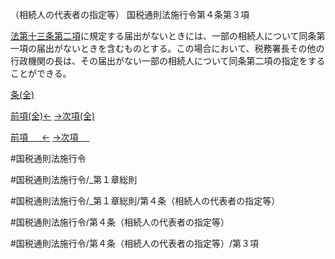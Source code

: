 （相続人の代表者の指定等）
国税通則法施行令第４条第３項

[法第十三条第二項](国税通則法＿＿＿＿＿第１３条第２項)に規定する届出がないときには、一部の相続人について同条第一項の届出がないときを含むものとする。この場合において、税務署長その他の行政機関の長は、その届出がない一部の相続人について同条第二項の指定をすることができる。

[条(全)](国税通則法施行＿令＿第４条_.md)

[前項(全)←](国税通則法施行＿令＿第４条第２項_.md)    [→次項(全)](国税通則法施行＿令＿第４条第４項_.md)

[前項 　 ←](国税通則法施行＿令＿第４条第２項.md)    [→次項 　 ](国税通則法施行＿令＿第４条第４項.md)



#国税通則法施行令

#国税通則法施行令/_第１章総則

#国税通則法施行令/_第１章総則/第４条（相続人の代表者の指定等）

#国税通則法施行令/第４条（相続人の代表者の指定等）

#国税通則法施行令/第４条（相続人の代表者の指定等）/第３項

